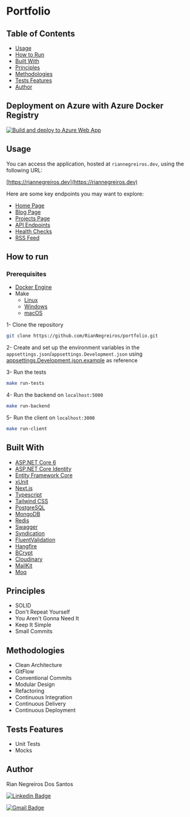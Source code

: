 # Portfolio

## Table of Contents

- [Usage](#usage)
- [How to Run](#how-to-run)
- [Built With](#built-with)
- [Principles](#principles)
- [Methodologies](#methodologies)
- [Tests Features](#tests-features)
- [Author](#author)

## Deployment on Azure with Azure Docker Registry

[![Build and deploy to Azure Web App](https://github.com/RianNegreiros/portfolio/actions/workflows/main_personalwebsitebackend.yml/badge.svg)](https://github.com/RianNegreiros/portfolio/actions/workflows/main_personalwebsitebackend.yml)

## Usage

You can access the application, hosted at `riannegreiros.dev`, using the following URL:

[https://riannegreiros.dev](https://riannegreiros.dev)

Here are some key endpoints you may want to explore:

- [Home Page](https://riannegreiros.dev)
- [Blog Page](https://riannegreiros.dev/posts)
- [Projects Page](https://riannegreiros.dev/projects)
- [API Endpoints](https://api.riannegreiros.dev/swagger/index.html)
- [Health Checks](https://api.riannegreiros.dev/api/health)
- [RSS Feed](https://api.riannegreiros.dev/api/posts/rss)

## How to run

### Prerequisites

- [Docker Engine](https://docs.docker.com/engine/install)
- Make
  - [Linux](https://www.gnu.org/software/make/)
  - [Windows](https://gnuwin32.sourceforge.net/packages/make.htm)
  - [macOS](https://formulae.brew.sh/formula/make)

1- Clone the repository

```bash
git clone https://github.com/RianNegreiros/portfolio.git
```

2- Create and set up the environment variables in the `appsettings.json`/`appsettings.Development.json` using [appsettings.Development.json.example](https://github.com/RianNegreiros/portfolio/blob/main/backend/Backend.API/appsettings.Development.json.example) as reference

3- Run the tests

```bash
make run-tests
```

4- Run the backend on `localhost:5000`

```bash
make run-backend
```

5- Run the client on `localhost:3000`

```bash
make run-client
```

## Built With

- [ASP.NET Core 6](https://dotnet.microsoft.com/en-us/download/dotnet/6.0)
- [ASP.NET Core Identity](https://learn.microsoft.com/en-us/aspnet/core/security/authentication/identity?view=aspnetcore-7.0&tabs=visual-studio)
- [Entity Framework Core](https://learn.microsoft.com/en-us/ef/core/get-started/overview/install)
- [xUnit](https://xunit.net/#documentation)
- [Next.js](https://nextjs.org/docs)
- [Typescript](https://www.typescriptlang.org/docs)
- [Tailwind CSS](https://tailwindcss.com/docs/installation)
- [PostgreSQL](https://www.postgresql.org/about)
- [MongoDB](https://www.mongodb.com/atlas/database)
- [Redis](https://redis.io/docs/getting-started)
- [Swagger](https://learn.microsoft.com/pt-br/aspnet/core/tutorials/web-api-help-pages-using-swagger?view=aspnetcore-6.0)
- [Syndication](https://www.nuget.org/packages/System.ServiceModel.Syndication/)
- [FluentValidation](https://www.nuget.org/packages/FluentValidation/)
- [Hangfire](https://www.nuget.org/packages/Hangfire/)
- [BCrypt](https://www.nuget.org/packages/BCrypt.Net-Next/)
- [Cloudinary](https://www.nuget.org/packages/CloudinaryDotNet/)
- [MailKit](https://www.nuget.org/packages/MailKit/)
- [Moq](https://www.nuget.org/packages/Moq/)

## Principles

- SOLID
- Don't Repeat Yourself
- You Aren't Gonna Need It
- Keep It Simple
- Small Commits

## Methodologies

- Clean Architecture
- GitFlow
- Conventional Commits
- Modular Design
- Refactoring
- Continuous Integration
- Continuous Delivery
- Continuous Deployment

## Tests Features

- Unit Tests
- Mocks

## Author

Rian Negreiros Dos Santos

[![Linkedin Badge](https://img.shields.io/badge/-RianNegreiros-blue?style=flat-square&logo=Linkedin&logoColor=white&link=https://www.linkedin.com/in/tgmarinho/)](https://www.linkedin.com/in/riannegreiros/)

[![Gmail Badge](https://img.shields.io/badge/-riannegreiros@gmail.com-c14438?style=flat-square&logo=Gmail&logoColor=white&link=mailto:tgmarinho@gmail.com)](mailto:riannegreiros@gmail.com)
